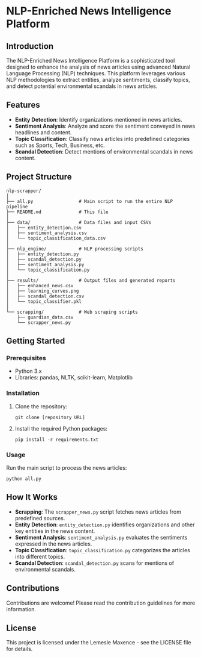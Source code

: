 # NLP-Enriched News Intelligence Platform

## Introduction
The NLP-Enriched News Intelligence Platform is a sophisticated tool designed to enhance the analysis of news articles using advanced Natural Language Processing (NLP) techniques. This platform leverages various NLP methodologies to extract entities, analyze sentiments, classify topics, and detect potential environmental scandals in news articles.

## Features
- **Entity Detection**: Identify organizations mentioned in news articles.
- **Sentiment Analysis**: Analyze and score the sentiment conveyed in news headlines and content.
- **Topic Classification**: Classify news articles into predefined categories such as Sports, Tech, Business, etc.
- **Scandal Detection**: Detect mentions of environmental scandals in news content.

## Project Structure
```
nlp-scrapper/
│
├── all.py                 # Main script to run the entire NLP pipeline
├── README.md              # This file
│
├── data/                  # Data files and input CSVs
│   ├── entity_detection.csv
│   ├── sentiment_analysis.csv
│   └── topic_classification_data.csv
│
├── nlp_engine/            # NLP processing scripts
│   ├── entity_detection.py
│   ├── scandal_detection.py
│   ├── sentiment_analysis.py
│   └── topic_classification.py
│
├── results/               # Output files and generated reports
│   ├── enhanced_news.csv
│   ├── learning_curves.png
│   ├── scandal_detection.csv
│   └── topic_classifier.pkl
│
└── scrapping/             # Web scraping scripts
    ├── guardian_data.csv
    └── scrapper_news.py
```

## Getting Started

### Prerequisites
- Python 3.x
- Libraries: pandas, NLTK, scikit-learn, Matplotlib

### Installation
1. Clone the repository:
   ```
   git clone [repository URL]
   ```
2. Install the required Python packages:
   ```
   pip install -r requirements.txt
   ```

### Usage
Run the main script to process the news articles:
```
python all.py
```

## How It Works
- **Scrapping**: The `scrapper_news.py` script fetches news articles from predefined sources.
- **Entity Detection**: `entity_detection.py` identifies organizations and other key entities in the news content.
- **Sentiment Analysis**: `sentiment_analysis.py` evaluates the sentiments expressed in the news articles.
- **Topic Classification**: `topic_classification.py` categorizes the articles into different topics.
- **Scandal Detection**: `scandal_detection.py` scans for mentions of environmental scandals.

## Contributions
Contributions are welcome! Please read the contribution guidelines for more information.

## License
This project is licensed under the Lemesle Maxence - see the LICENSE file for details.
